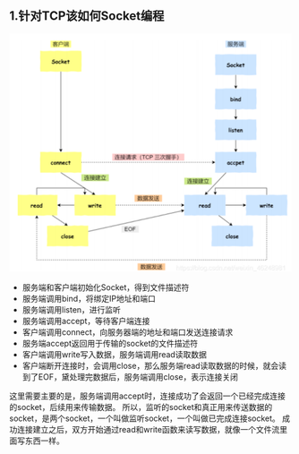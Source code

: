 ## 1.针对TCP该如何Socket编程

![image-20211213204850123](image/image-20211213204850123.png)

- 服务端和客户端初始化Socket，得到文件描述符
- 服务端调用bind，将绑定IP地址和端口
- 服务端调用listen，进行监听
- 服务端调用accept，等待客户端连接
- 客户端调用connect，向服务器端的地址和端口发送连接请求
- 服务端accept返回用于传输的socket的文件描述符
- 客户端调用write写入数据，服务端调用read读取数据
- 客户端断开连接时，会调用close，那么服务端read读取数据的时候，就会读到了EOF，黛处理完数据后，服务端调用close，表示连接关闭

这里需要主要的是，服务端调用accept时，连接成功了会返回一个已经完成连接的socket，后续用来传输数据。
所以，监听的socket和真正用来传送数据的socket，是两个socket，一个叫做监听socket，一个叫做已完成连接socket。
成功连接建立之后，双方开始通过read和write函数来读写数据，就像一个文件流里面写东西一样。